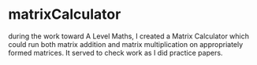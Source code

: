 # matrixCalculator
during the work toward A Level Maths, I created a Matrix Calculator which could run both matrix addition and matrix multiplication on appropriately formed matrices. It served to check work as I did practice papers.
